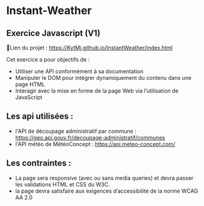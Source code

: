 # Instant-Weather
## Exercice Javascript (V1)

📝Lien du projet : https://KytMj.github.io/InstantWeather/index.html

Cet exercice a pour objectifs de :

-	Utiliser une API conformément à sa documentation
-	Manipuler le DOM pour intégrer dynamiquement du contenu dans une page HTML
-	Interagir avec la mise en forme de la page Web via l’utilisation de JavaScript

## Les api utilisées :
- l'API de découpage administratif par commune : https://geo.api.gouv.fr/decoupage-administratif/communes
- l'API météo de MétéoConcept : https://api.meteo-concept.com/

## Les contraintes :
- La page sera responsive (avec ou sans media queries) et devra passer les validations HTML et CSS du W3C.
- la page devra satisfaire aux exigences d’accessibilité de la norme WCAG AA 2.0

